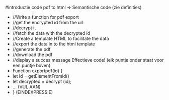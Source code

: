 #introductie 
code pdf to html => Semantische code (zie definities)
- //Write a function for pdf export
- //get the encrypted id from the url
- //decrypt it
- //fetch the data with the decrypted id
- //Create a template HTML to facilitate the data
- //export the data in to the html template
- //generate the pdf
- //download the pdf
- //display a succes message
Effectieve code! (elk puntje onder staat voor een puntje boven)
- Function exportpdf(id)  {
- let id = getElementFromid()
- let decrypted = decrypt (id);
- ... (VUL AAN)
- } (EINDEXPRESSIE)